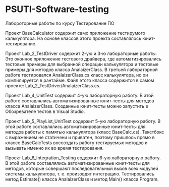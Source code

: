 # PSUTI-Software-testing
Лабороторные работы по курсу Тестирование ПО

Проект BaseCalculator содержит само приложение тестирумого калькулятора. На основе классов этого проекта составлялось юнит-тестирование.

Проект Lab_2_TestDriver содержит 2-ую и 3-ю лабораторные работы. Это оконное приложение тестового драйвера, где автоматизировались тестовые примеры для выбранной операции калькулятора и тестовые примеры для методов класса AnalaizerClass. В третьей лабораторной работе тестировался AnalaizerClass.cs класс калькулятора, но он компилируется в рантайме. Файл этого класса содержится в самом проекте: Lab_2_TestDriver/AnalaizerClass.cs.

Проект Lab_4_UnitTest содержит 4-ую лабораторную работу. В этой работе составлялись автоматизированные юнит-тесты для методов класса AnalaizerClass. Созданные юнит-тесты можно запустить в Обозревателе тестов в Visual Studio.

Проект Lab_5_PlayList_UnitTest содержит 5-ую лабораторную работу. В этой работе составлялись автоматизированные юнит-тесты для методов работы с памятью калькулятора (класс BaseCalc.cs). Текстбокс с выражением не статичени и приватен, поэтому пришлось прямо в классе BaseCalcTests воссоздать работу тестируемых методов и вызывать именно их во время тестирования.

Проект Lab_6_Integration_Testing содержит 6-ую лабораторную работу. В этой работе составлялись автоматизированные юнит-тесты для методов, которые совершают последовательный вызов всех модулей системы калькулятора, т. е. произовдят интеграцию. Тестировались метод Estimate() класса AnalaizerClass и метод Main() класса Program.
